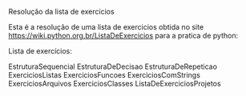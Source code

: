 Resolução da lista de exercicios

Esta é a resolução de uma lista de exercicios obtida no site https://wiki.python.org.br/ListaDeExercicios para a pratica de python:

Lista de exercícios:

EstruturaSequencial
EstruturaDeDecisao
EstruturaDeRepeticao
ExerciciosListas
ExerciciosFuncoes
ExerciciosComStrings
ExerciciosArquivos
ExerciciosClasses
ListaDeExerciciosProjetos
